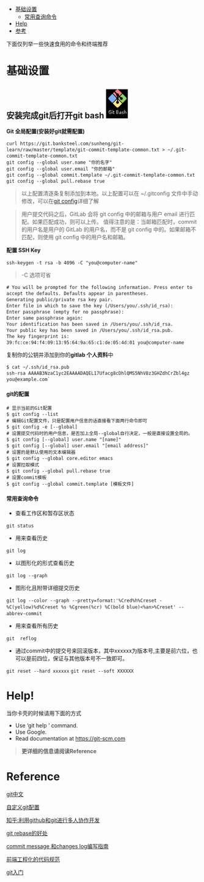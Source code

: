 - [基础设置](#基础设置)
  - [常用查询命令](#常用查询命令)
- [Help](#Help!)
- [参考](#Reference)


下面仅列举一些快速食用的命令和终端推荐

# 基础设置

## 安装完成git后打开git bash ![gitbash截图](../images/gitbash.png)

**Git 全局配置(安装好git就需配置)**

```
curl https://git.banksteel.com/sunheng/git-learn/raw/master/template/git-commit-template-common.txt > ~/.git-commit-template-common.txt
git config --global user.name "你的名字"
git config --global user.email "你的邮箱"
git config --global commit.template ~/.git-commit-template-common.txt 
git config --global pull.rebase true
```

> 以上配置清逐条复制添加到本地。以上配置可以在 ~/.gitconfig 文件中手动修改，可以在[git config](#git的配置)详细了解

> 用户提交代码之后，GitLab 会将 git config 中的邮箱与用户 email 进行匹配。如果匹配成功，则可以上传。
值得注意的是：当邮箱匹配时，commit 的用户名是用户的 GitLab 的用户名，而不是 git config 中的。如果邮箱不匹配，则使用 git config 中的用户名和邮箱。

**配置 SSH Key**

`ssh-keygen -t rsa -b 4096 -C "you@computer-name"`
> -C 选项可省
```
# You will be prompted for the following information. Press enter to accept the defaults. Defaults appear in parentheses.
Generating public/private rsa key pair.
Enter file in which to save the key (/Users/you/.ssh/id_rsa):
Enter passphrase (empty for no passphrase):
Enter same passphrase again:
Your identification has been saved in /Users/you/.ssh/id_rsa.
Your public key has been saved in /Users/you/.ssh/id_rsa.pub.
The key fingerprint is:
39:fc:ce:94:f4:09:13:95:64:9a:65:c1:de:05:4d:01 you@computer-name
```
复制你的公钥并添加到你的**gitlab 个人资料**中
```shell
$ cat ~/.ssh/id_rsa.pub
ssh-rsa AAAAB3NzaC1yc2EAAAADAQEL17Ufacg8cDhlQMS5NhV8z3GHZdhCrZbl4gz you@example.com`
```
#### git的配置

```shell
# 显示当前的Git配置
$ git config --list
# 编辑Git配置文件，只是配置用户信息的话直接看下面两行命令即可
$ git config -e [--global]
# 设置提交代码时的用户信息，是否加上全局--global自行决定，一般是直接设置全局的。
$ git config [--global] user.name "[name]"
$ git config [--global] user.email "[email address]"
# 设置的是默认使用的文本编辑器
$ git config --global core.editor emacs
# 设置拉取模式
$ git config --global pull.rebase true
# 设置commit模板
$ git config --global commit.template [模板文件]
```


#### 常用查询命令
- 查看工作区和暂存区状态
  
`git status`  
- 用来查看历史

`git log`
- 以图形化的形式查看历史

`git log --graph`
- 图形化且附带详细提交历史

`git log --color --graph --pretty=format:'%Cred%h%Creset -%C(yellow)%d%Creset %s %Cgreen(%cr) %C(bold blue)<%an>%Creset' --abbrev-commit`
- 用来查看所有历史

`git  reflog `
- 通过commit中的提交号来回滚版本，其中xxxxxx为版本号,主要是前六位，也可以是前四位，保证与其他版本号不一致即可。

`git reset --hard xxxxxx`
`git reset --soft XXXXXX`

# Help!

当你卡壳的时候请用下面的方式

- Use ‘git help <command>’ command.
- Use Google.
- Read documentation at https://git-scm.com

> **更详细的信息请阅读Reference**

# Reference

[git中文](https://git-scm.com/book/zh/v2/%E8%B5%B7%E6%AD%A5-%E5%85%B3%E4%BA%8E%E7%89%88%E6%9C%AC%E6%8E%A7%E5%88%B6)

[自定义git配置](https://git-scm.com/book/zh/v1/%E8%87%AA%E5%AE%9A%E4%B9%89-Git-%E9%85%8D%E7%BD%AE-Git)

[知乎:利用github和git进行多人协作开发](https://zhuanlan.zhihu.com/p/23478654)

[git rebase的好处](https://www.codercto.com/a/45325.html)

[commit message 和changes log编写指南](http://www.ruanyifeng.com/blog/2016/01/commit_message_change_log.html)

[前端工程化的代码规范](https://zhuanlan.zhihu.com/p/71143472?utm_source=wechat_session&utm_medium=social&utm_oi=910223710001184768)

[git入门](https://zhuanlan.zhihu.com/p/78206003?utm_source=ZHShareTargetIDMore&utm_medium=social&utm_oi=910223710001184768)